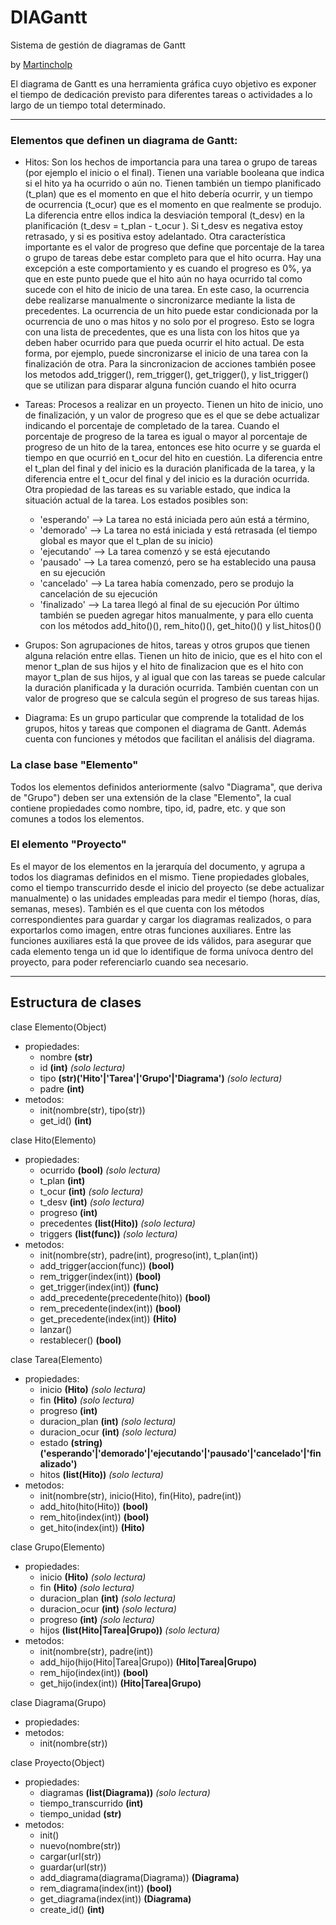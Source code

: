 # DIAGantt
Sistema de gestión de diagramas de Gantt  

by [Martincholp](mailto:martincholp@hotmail.com)  

El diagrama de Gantt es una herramienta gráfica cuyo objetivo es exponer el tiempo de dedicación previsto para diferentes tareas o actividades a lo largo de un tiempo total determinado.

* * *

### Elementos que definen un diagrama de Gantt: ###

- Hitos:
Son los hechos de importancia para una tarea o grupo de tareas (por ejemplo el inicio o el final).
Tienen una variable booleana que indica si el hito ya ha ocurrido o aún no.
Tienen también un tiempo planificado (t_plan) que es el momento en que el hito debería ocurrir, y un tiempo de ocurrencia (t_ocur) que es el momento en que realmente se produjo. La diferencia entre ellos indica la desviación temporal (t_desv) en la planificación (t_desv = t_plan - t_ocur ). Si t_desv es negativa estoy retrasado, y si es positiva estoy adelantado.
Otra característica importante es el valor de progreso que define que porcentaje de la tarea o grupo de tareas debe estar completo para que el hito ocurra. Hay una excepción a este comportamiento y es cuando el progreso es 0%, ya que en este punto puede que el hito aún no haya ocurrido tal como sucede con el hito de inicio de una tarea. En este caso, la ocurrencia debe realizarse manualmente o sincronizarce mediante la lista de precedentes.
La ocurrencia de un hito puede estar condicionada por la ocurrencia de uno o mas hitos y no solo por el progreso. Esto se logra con una lista de precedentes, que es una lista con los hitos que ya deben haber ocurrido para que pueda ocurrir el hito actual. De esta forma, por ejemplo, puede sincronizarse el inicio de una tarea con la finalización de otra. Para la sincronizacion de acciones también posee los metodos add_trigger(), rem_trigger(), get_trigger(), y list_trigger() que se utilizan para disparar alguna función cuando el hito ocurra

- Tareas:
Procesos a realizar en un proyecto. Tienen un hito de inicio, uno de finalización, y un valor de progreso que es el que se debe actualizar indicando el porcentaje de completado de la tarea. Cuando el porcentaje de progreso de la tarea es igual o mayor al porcentaje de progreso de un hito de la tarea, entonces ese hito ocurre y se guarda el tiempo en que ocurrió en t_ocur del hito en cuestión. La diferencia entre el t_plan del final y del inicio es la duración planificada de la tarea, y la diferencia entre el t_ocur del final y del inicio es la duración ocurrida.
Otra propiedad de las tareas es su variable estado, que indica la situación actual de la tarea. Los estados posibles son:
  * 'esperando'  --> La tarea no está iniciada pero aún está a término, 
  * 'demorado'   --> La tarea no está iniciada y está retrasada (el tiempo global es mayor que el t_plan de su inicio)
  * 'ejecutando' --> La tarea comenzó y se está ejecutando
  * 'pausado'    --> La tarea comenzó, pero se ha establecido una pausa en su ejecución
  * 'cancelado'  --> La tarea había comenzado, pero se produjo la cancelación de su ejecución
  * 'finalizado' --> La tarea llegó al final de su ejecución
Por último también se pueden agregar hitos manualmente, y para ello cuenta con los métodos add_hito()(), rem_hito()(), get_hito()() y list_hitos()()

- Grupos:
Son agrupaciones de hitos, tareas y otros grupos que tienen alguna relación entre ellas. Tienen un hito de inicio, que es el hito con el menor t_plan de sus hijos y el hito de finalizacion que es el hito con mayor t_plan de sus hijos, y al igual que con las tareas se puede calcular la duración planificada y la duración ocurrida.
También cuentan con un valor de progreso que se calcula según el progreso de sus tareas hijas. 

- Diagrama:
Es un grupo particular que comprende la totalidad de los grupos, hitos y tareas que componen el diagrama de Gantt. Además cuenta con funciones y métodos que facilitan el análisis del diagrama.

### La clase base "Elemento" ###

Todos los elementos definidos anteriormente (salvo "Diagrama", que deriva de "Grupo") deben ser una extensión de la clase "Elemento", la cual contiene propiedades como nombre, tipo, id, padre, etc. y que son comunes a todos los elementos.

### El elemento "Proyecto" ###

Es el mayor de los elementos en la jerarquía del documento, y agrupa a todos los diagramas definidos en el mismo. Tiene propiedades globales, como el tiempo transcurrido desde el inicio del proyecto (se debe actualizar manualmente) o las unidades empleadas para medir el tiempo (horas, días, semanas, meses). También es el que cuenta con los métodos correspondientes para guardar y cargar los diagramas realizados, o para exportarlos como imagen, entre otras funciones auxiliares. Entre las funciones auxiliares está la que provee de ids válidos, para asegurar que cada elemento tenga un id que lo identifique de forma unívoca dentro del proyecto, para poder referenciarlo cuando sea necesario.

* * *

## Estructura de clases ##

clase Elemento(Object)
* propiedades:
    + nombre **(str)**
    + id     **(int)** *(solo lectura)*
    + tipo   **(str)('Hito'|'Tarea'|'Grupo'|'Diagrama')** *(solo lectura)*
    + padre  **(int)**
* metodos:
    + init(nombre(str), tipo(str))
    + get_id() **(int)**

clase Hito(Elemento)
* propiedades:
    + ocurrido     **(bool)** *(solo lectura)*
    + t_plan       **(int)**
    + t_ocur       **(int)** *(solo lectura)*
    + t_desv       **(int)** *(solo lectura)*
    + progreso     **(int)**
    + precedentes  **(list(Hito))** *(solo lectura)*
    + triggers     **(list(func))** *(solo lectura)*
* metodos:
    + init(nombre(str), padre(int), progreso(int), t_plan(int))
    + add_trigger(accion(func))          **(bool)**
    + rem_trigger(index(int))            **(bool)**
    + get_trigger(index(int))            **(func)**
    + add_precedente(precedente(hito))   **(bool)**
    + rem_precedente(index(int))         **(bool)**
    + get_precedente(index(int))         **(Hito)**
    + lanzar()
    + restablecer()                      **(bool)**

clase Tarea(Elemento)
* propiedades:
    + inicio         **(Hito)** *(solo lectura)*
    + fin            **(Hito)** *(solo lectura)*
    + progreso       **(int)**
    + duracion_plan  **(int)** *(solo lectura)*
    + duracion_ocur  **(int)** *(solo lectura)*
    + estado         **(string)('esperando'|'demorado'|'ejecutando'|'pausado'|'cancelado'|'finalizado')**
    + hitos          **(list(Hito))** *(solo lectura)*
* metodos:
    + init(nombre(str), inicio(Hito), fin(Hito), padre(int))
    + add_hito(hito(Hito))   **(bool)**
    + rem_hito(index(int))   **(bool)**
    + get_hito(index(int))   **(Hito)**

clase Grupo(Elemento)
* propiedades:
    + inicio         **(Hito)** *(solo lectura)*
    + fin            **(Hito)** *(solo lectura)*
    + duracion_plan  **(int)** *(solo lectura)*
    + duracion_ocur  **(int)** *(solo lectura)*
    + progreso       **(int)** *(solo lectura)*
    + hijos          **(list(Hito|Tarea|Grupo))**  *(solo lectura)*
* metodos:
    + init(nombre(str), padre(int))
    + add_hijo(hijo(Hito|Tarea|Grupo))   **(Hito|Tarea|Grupo)**
    + rem_hijo(index(int))               **(bool)**
    + get_hijo(index(int))               **(Hito|Tarea|Grupo)**

clase Diagrama(Grupo)
* propiedades:
* metodos:
    + init(nombre(str))

clase Proyecto(Object)
* propiedades:
    + diagramas             **(list(Diagrama))** *(solo lectura)*
    + tiempo_transcurrido   **(int)**
    + tiempo_unidad         **(str)**
* metodos:
    + init()
    + nuevo(nombre(str))
    + cargar(url(str))
    + guardar(url(str))
    + add_diagrama(diagrama(Diagrama))   **(Diagrama)**
    + rem_diagrama(index(int))           **(bool)**
    + get_diagrama(index(int))           **(Diagrama)**
    + create_id()                        **(int)**